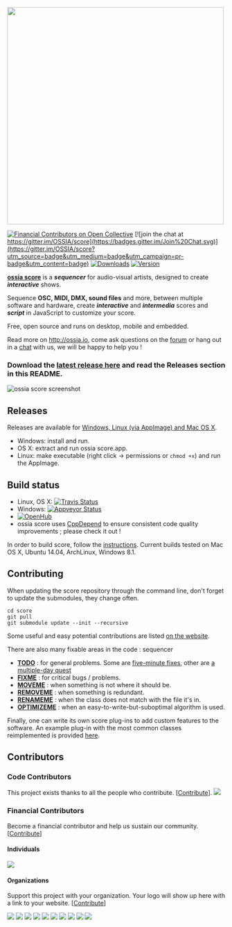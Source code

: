 <img src="https://i.imgur.com/BL6J8Jh.png" width="500">

[![Financial Contributors on Open Collective](https://opencollective.com/ossia/all/badge.svg?label=financial+contributors)](https://opencollective.com/ossia) [![join the chat at https://gitter.im/OSSIA/score](https://badges.gitter.im/Join%20Chat.svg)](https://gitter.im/OSSIA/score?utm_source=badge&utm_medium=badge&utm_campaign=pr-badge&utm_content=badge) [![Downloads](https://img.shields.io/github/downloads/OSSIA/score/total.svg)](https://github.com/OSSIA/score/releases) [![Version](https://img.shields.io/github/release/OSSIA/score.svg)](https://github.com/OSSIA/score/releases)

[**ossia score**](http://ossia.io) is a ***sequencer*** for audio-visual artists, designed to create ***interactive*** shows. 

Sequence **OSC, MIDI, DMX, sound files** and more, between multiple software and hardware, create ***interactive*** and ***intermedia*** scores and ***script*** in JavaScript to customize your score.

Free, open source and runs on desktop, mobile and embedded.

Read more on http://ossia.io, come ask questions on the [forum](http://forum.ossia.io/c/score) or hang out in a [chat](https://gitter.im/OSSIA/score) with us, we will be happy to help you !

### Download the [latest release here](https://github.com/OSSIA/score/releases/) and read the Releases section in this README.

![ossia score screenshot](/docs/score.png?raw=true)

## Releases

Releases are available for [Windows, Linux (via AppImage) and Mac OS X](https://github.com/OSSIA/score/releases/latest).

* Windows: install and run.
* OS X: extract and run ossia score.app.
* Linux: make executable (right click -> permissions or `chmod +x`) and run the AppImage.

## Build status
* Linux, OS X: [![Travis Status](https://travis-ci.org/OSSIA/score.svg?branch=master)](https://travis-ci.org/OSSIA/score)
* Windows: [![Appveyor Status](https://ci.appveyor.com/api/projects/status/github/OSSIA/score?branch=master&svg=true)](https://ci.appveyor.com/project/JeanMichalCelerier/score)
* [![OpenHub](https://www.openhub.net/p/score/widgets/project_thin_badge?format=gif)](https://www.openhub.net/p/score)
* ossia score uses [CppDepend](https://www.cppdepend.com/) to ensure consistent code quality improvements ; please check it out !

In order to build score, follow the [instructions](https://github.com/OSSIA/score/wiki/Build-and-install).
Current builds tested on Mac OS X, Ubuntu 14.04, ArchLinux, Windows 8.1.

## Contributing

When updating the score repository through the command line, don't forget to update the submodules, they change often.

    cd score
    git pull
    git submodule update --init --recursive

Some useful and easy potential contributions are listed [on the website](http://ossia.io/contributing/).

There are also many fixable areas in the code :
sequencer
* [**TODO**](https://github.com/OSSIA/score/search?q=TODO) : for general problems. Some are [five-minute fixes](https://github.com/OSSIA/score/blob/2e393a1786154c11d766e6c6476cc2bd5faa95d0/base/plugins/iscore-lib-process/Process/Style/ScenarioStyle.cpp#L3), other are [a multiple-day quest](https://github.com/OSSIA/score/blob/2e393a1786154c11d766e6c6476cc2bd5faa95d0/base/lib/core/plugin/PluginDependencyGraph.hpp#L67)
* [**FIXME**](https://github.com/OSSIA/score/search?q=FIXME) : for critical bugs / problems.
* [**MOVEME**](https://github.com/OSSIA/score/search?q=REMOVEME) : when something is not where it should be.
* [**REMOVEME**](https://github.com/OSSIA/score/search?q=REMOVEME) : when something is redundant.
* [**RENAMEME**](https://github.com/OSSIA/score/search?q=RENAMEME) : when the class does not match with the file it's in.
* [**OPTIMIZEME**](https://github.com/OSSIA/score/search?q=OPTIMIZEME) : when an easy-to-write-but-suboptimal algorithm is used.

Finally, one can write its own score plug-ins to add custom features to the software.
An example plug-in with the most common classes reimplemented is provided [here](https://github.com/OSSIA/iscore-addon-tutorial).

## Contributors

### Code Contributors

This project exists thanks to all the people who contribute. [[Contribute](CONTRIBUTING.md)].
<a href="https://github.com/OSSIA/score/graphs/contributors"><img src="https://opencollective.com/ossia/contributors.svg?width=890&button=false" /></a>

### Financial Contributors

Become a financial contributor and help us sustain our community. [[Contribute](https://opencollective.com/ossia/contribute)]

#### Individuals

<a href="https://opencollective.com/ossia"><img src="https://opencollective.com/ossia/individuals.svg?width=890"></a>

#### Organizations

Support this project with your organization. Your logo will show up here with a link to your website. [[Contribute](https://opencollective.com/ossia/contribute)]

<a href="https://opencollective.com/ossia/organization/0/website"><img src="https://opencollective.com/ossia/organization/0/avatar.svg"></a>
<a href="https://opencollective.com/ossia/organization/1/website"><img src="https://opencollective.com/ossia/organization/1/avatar.svg"></a>
<a href="https://opencollective.com/ossia/organization/2/website"><img src="https://opencollective.com/ossia/organization/2/avatar.svg"></a>
<a href="https://opencollective.com/ossia/organization/3/website"><img src="https://opencollective.com/ossia/organization/3/avatar.svg"></a>
<a href="https://opencollective.com/ossia/organization/4/website"><img src="https://opencollective.com/ossia/organization/4/avatar.svg"></a>
<a href="https://opencollective.com/ossia/organization/5/website"><img src="https://opencollective.com/ossia/organization/5/avatar.svg"></a>
<a href="https://opencollective.com/ossia/organization/6/website"><img src="https://opencollective.com/ossia/organization/6/avatar.svg"></a>
<a href="https://opencollective.com/ossia/organization/7/website"><img src="https://opencollective.com/ossia/organization/7/avatar.svg"></a>
<a href="https://opencollective.com/ossia/organization/8/website"><img src="https://opencollective.com/ossia/organization/8/avatar.svg"></a>
<a href="https://opencollective.com/ossia/organization/9/website"><img src="https://opencollective.com/ossia/organization/9/avatar.svg"></a>
